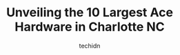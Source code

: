 ---
layout: ampstory
image: https://i0.wp.com/www.depkes.org/wp-content/uploads/2023/06/ace-hardware-0-in-charlotte-nc-1685966029.jpeg?resize=640,853
author: techidn
featured: false
description: Discover the impressive array of Ace Hardware options in Charlotte NC, where you can find 10 of the largest Ace Hardware establishments in the area. From renowned classics to hidden gems, Ch
title: Unveiling the 10 Largest Ace Hardware in Charlotte NC
cover:
   title: Unveiling the 10 Largest Ace Hardware in Charlotte NC
   subtitle: Rickpate
   background: https://www.depkes.org/wp-content/uploads/2023/06/ace-hardware-0-in-charlotte-nc-1685966029.jpeg

pages: 
 - layout: thirds
   top: <h1>#1 Little Hardware</h1>
   bottom: "<p>Great locally owned hardware store carrying premium / professional tool brands and parts. Recently helped me get an old Paslode framing nailer working again. Really like </p>"
   background: https://www.depkes.org/wp-content/uploads/2023/06/ace-hardware-1-in-charlotte-nc-1685966029.jpeg
   backgroundblur: true
 - layout: thirds
   top: <h1>#2 Pointers Ace Hardware</h1>
   bottom: "<p>775 Concord Pkwy N, Concord, NC 28027, United States</p>"
   background: https://www.depkes.org/wp-content/uploads/2023/06/ace-hardware-2-in-charlotte-nc-1685966030.jpeg
   cta:
      link: https://www.depkes.org/blog/unveiling-the-10-largest-ace-hardware-in-charlotte-nc/
      text: Unveiling the 10 Largest Ace Hardware in Charlotte NC
 - layout: thirds
   top: <h1>#3 Hipps Hardware</h1>
   bottom: "<p>5539 Hovis Rd, Charlotte, NC 28216, United States</p>"
   background: https://www.depkes.org/wp-content/uploads/2023/06/ace-hardware-3-in-charlotte-nc-1685966031.jpeg
   cta:
      link: https://www.depkes.org/blog/unveiling-the-10-largest-ace-hardware-in-charlotte-nc/
      text: Unveiling the 10 Largest Ace Hardware in Charlotte NC
 - layout: thirds
   top: <h1>#4 Beatties Ford Rd Hardware</h1>
   bottom: "<p>2731 Beatties Ford Rd, Charlotte, NC 28216, United States</p>"
   background: https://plus.unsplash.com/premium_photo-1664640458616-3c74f8cb4589?ixlib=rb-4.0.3&ixid=MnwxMjA3fDB8MHxwaG90by1wYWdlfHx8fGVufDB8fHx8&auto=format&fit=crop&w=640&h=853&q=80
   cta:
      link: https://www.depkes.org/blog/unveiling-the-10-largest-ace-hardware-in-charlotte-nc/
      text: Unveiling the 10 Largest Ace Hardware in Charlotte NC
 - layout: thirds
   top: <h1>#5 Ace Hardware</h1>
   bottom: "<p>20510 N Main St, Cornelius, NC 28031, United States</p>"
   background: https://images.unsplash.com/photo-1567360425618-1594206637d2?ixlib=rb-4.0.3&ixid=MnwxMjA3fDB8MHxwaG90by1wYWdlfHx8fGVufDB8fHx8&auto=format&fit=crop&w=640&h=853&q=80
   cta:
      link: https://www.depkes.org/blog/unveiling-the-10-largest-ace-hardware-in-charlotte-nc/
      text: Unveiling the 10 Largest Ace Hardware in Charlotte NC
 - layout: thirds
   top: <h1>#6 Waxhaw Ace Hardware</h1>
   bottom: "<p>3927 Providence Rd S, Waxhaw, NC 28173, United States</p>"
   background: https://images.unsplash.com/photo-1536745287225-21d689278fd1?ixlib=rb-4.0.3&ixid=MnwxMjA3fDB8MHxwaG90by1wYWdlfHx8fGVufDB8fHx8&auto=format&fit=crop&w=640&h=853&q=80
   cta:
      link: https://www.depkes.org/blog/unveiling-the-10-largest-ace-hardware-in-charlotte-nc/
      text: Unveiling the 10 Largest Ace Hardware in Charlotte NC
 - layout: thirds
   top: <h1>#7 Ace Hardware Indian Trail</h1>
   bottom: "<p>205 N Indian Trail Rd, Indian Trail, NC 28079, United States</p>"
   background: https://images.unsplash.com/photo-1599422314077-f4dfdaa4cd09?ixlib=rb-4.0.3&ixid=MnwxMjA3fDB8MHxwaG90by1wYWdlfHx8fGVufDB8fHx8&auto=format&fit=crop&w=640&h=853&q=80
   cta:
      link: https://www.depkes.org/blog/unveiling-the-10-largest-ace-hardware-in-charlotte-nc/
      text: Unveiling the 10 Largest Ace Hardware in Charlotte NC
 - layout: thirds
   middle: Continue reading...
   background: https://images.unsplash.com/photo-1540457036297-448b6b99e91c?ixlib=rb-4.0.3&ixid=MnwxMjA3fDB8MHxwaG90by1wYWdlfHx8fGVufDB8fHx8&auto=format&fit=crop&w=640&h=853&q=80
   cta:
      link: https://www.depkes.org/blog/unveiling-the-10-largest-ace-hardware-in-charlotte-nc/
      text: Unveiling the 10 Largest Ace Hardware in Charlotte NC
      
---